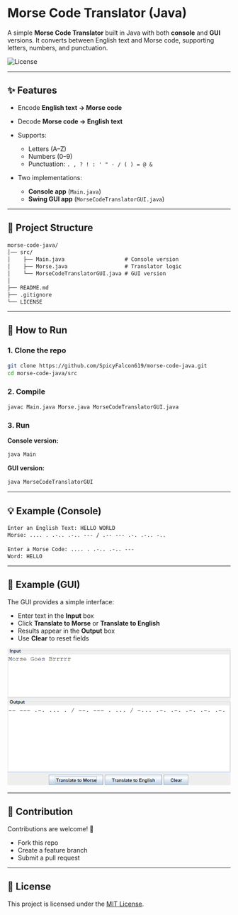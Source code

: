 # Morse Code Translator (Java)

A simple **Morse Code Translator** built in Java with both **console** and **GUI** versions.
It converts between English text and Morse code, supporting letters, numbers, and punctuation.

![License](https://img.shields.io/badge/license-MIT-green)

---

## ✨ Features

* Encode **English text → Morse code**
* Decode **Morse code → English text**
* Supports:

  * Letters (A–Z)
  * Numbers (0–9)
  * Punctuation: `. , ? ! : ' " - / ( ) = @ &`
* Two implementations:

  * **Console app** (`Main.java`)
  * **Swing GUI app** (`MorseCodeTranslatorGUI.java`)

---

## 📂 Project Structure

```
morse-code-java/
│── src/
│    ├── Main.java                   # Console version
│    ├── Morse.java                  # Translator logic
│    └── MorseCodeTranslatorGUI.java # GUI version
│
├── README.md
├── .gitignore
└── LICENSE
```

---

## 🚀 How to Run

### 1. Clone the repo

```bash
git clone https://github.com/SpicyFalcon619/morse-code-java.git
cd morse-code-java/src
```

### 2. Compile

```bash
javac Main.java Morse.java MorseCodeTranslatorGUI.java
```

### 3. Run

**Console version:**

```bash
java Main
```

**GUI version:**

```bash
java MorseCodeTranslatorGUI
```

---

## 💡 Example (Console)

```
Enter an English Text: HELLO WORLD
Morse: .... . .-.. .-.. --- / .-- --- .-. .-.. -..

Enter a Morse Code: .... . .-.. .-.. ---
Word: HELLO
```

---

## 🎨 Example (GUI)

The GUI provides a simple interface:

* Enter text in the **Input** box
* Click **Translate to Morse** or **Translate to English**
* Results appear in the **Output** box
* Use **Clear** to reset fields

![Morse Code GUI Screenshot](Morse%20Code.png)

---

## 🤝 Contribution

Contributions are welcome! 🚀

* Fork this repo
* Create a feature branch
* Submit a pull request

---

## 📜 License

This project is licensed under the [MIT License](LICENSE).